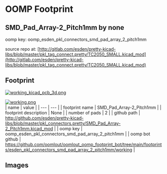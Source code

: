 # OOMP Footprint  
## SMD_Pad_Array-2_Pitch1mm  by none  
  
oomp key: oomp_esden_pkl_connectors_smd_pad_array_2_pitch1mm  
  
source repo at: [http://gitlab.com/esden/pretty-kicad-libs/blob/master/pkl_tag_connect.pretty/TC2050_SMALL.kicad_mod](http://gitlab.com/esden/pretty-kicad-libs/blob/master/pkl_tag_connect.pretty/TC2050_SMALL.kicad_mod)  
## Footprint  
  
[![working_kicad_pcb_3d.png](working_kicad_pcb_3d_600.png)](working_kicad_pcb_3d.png)  
  
[![working.png](working_600.png)](working.png)  
| name | value | 
| --- | --- | 
| footprint name | SMD_Pad_Array-2_Pitch1mm | 
| footprint description | None | 
| number of pads | 2 | 
| github path | http://github.com/esden/pretty-kicad-libs/blob/master/pkl_connectors.pretty/SMD_Pad_Array-2_Pitch1mm.kicad_mod | 
| oomp key | oomp_esden_pkl_connectors_smd_pad_array_2_pitch1mm | 
| oomp bot github | https://github.com/oomlout/oomlout_oomp_footprint_bot/tree/main/footprints/esden_pkl_connectors_smd_pad_array_2_pitch1mm/working | 
## Images  

